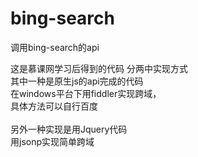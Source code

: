 # bing-search
调用bing-search的api 


这是慕课网学习后得到的代码 分两中实现方式<br>
其中一种是原生js的api完成的代码<br>
在windows平台下用fiddler实现跨域，<br>
具体方法可以自行百度<br>
<br>
另外一种实现是用Jquery代码<br>
用jsonp实现简单跨域<br>


